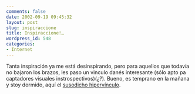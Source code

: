 ```yaml
---
comments: false
date: 2002-09-19 09:45:32
layout: post
slug: inspiraccione
title: Inspiraccione!…
wordpress_id: 548
categories:
- Internet
---
```


Tanta inspiración ya me está desinspirando, pero para aquellos que todavía no bajaron los brazos, les paso un vinculo danés interesante (sólo apto pa captadores visuales instrospectivos)(¿?). Bueno, es temprano en la mañana y stoy dormido, aquí el [susodicho hipervínculo](http://www.cwd.dk/inspiration.asp?mode=0&c_id=14).




 
